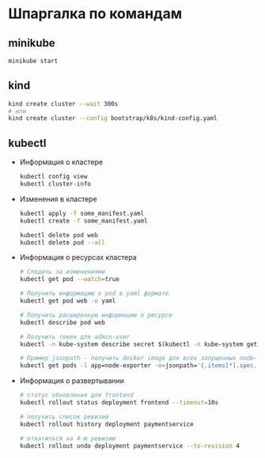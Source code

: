 # Шпаргалка по командам

## minikube

```bash
minikube start
```

## kind

```bash
kind create cluster --wait 300s
# или
kind create cluster --config bootstrap/k8s/kind-config.yaml
```

## kubectl

* Информация о кластере

  ```bash
  kubectl config view
  kubectl cluster-info
  ```

* Изменения в кластере

  ```bash
  kubectl apply -f some_manifest.yaml
  kubectl create -f some_manifest.yaml
  
  kubectl delete pod web
  kubectl delete pod --all
  ```

* Информация о ресурсах кластера

  ```bash
  # Следить за изменениями
  kubectl get pod --watch=true

  # Получить информацию о pod в yaml формате
  kubectl get pod web -o yaml

  # Получить расширенную информацию о ресурсе
  kubectl describe pod web

  # Получить токен для admin-user
  kubectl -n kube-system describe secret $(kubectl -n kube-system get secret | grep admin-user | awk '{print $1}')

  # Пример jsonpath - получить docker image для всех запущенных node-exporter
  kubectl get pods -l app=node-exporter -o=jsonpath='{.items[*].spec.containers[0].image}'
  ```

* Информация о развертывании

  ```bash
  # статус обновления для frontend
  kubectl rollout status deployment frontend --timeout=10s

  # получить список ревизий
  kubectl rollout history deployment paymentservice

  # откатиться на 4-ю ревизию
  kubectl rollout undo deployment paymentservice --to-revision 4
  ```
